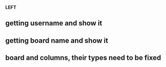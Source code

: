 **LEFT**

## getting username and show it

## getting board name and show it

## board and columns, their types need to be fixed
